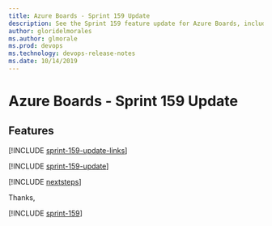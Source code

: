 ```yaml
---
title: Azure Boards - Sprint 159 Update
description: See the Sprint 159 feature update for Azure Boards, including next steps.
author: gloridelmorales
ms.author: glmorale
ms.prod: devops
ms.technology: devops-release-notes
ms.date: 10/14/2019
---
```


# Azure Boards - Sprint 159 Update

## Features

[!INCLUDE [sprint-159-update-links](../_shared/boards/sprint-159-update-links.md)]

[!INCLUDE [sprint-159-update](../_shared/boards/sprint-159-update.md)]

[!INCLUDE [nextsteps](../_shared/nextsteps.md)]

Thanks,

[!INCLUDE [sprint-159](../_shared/signer/sprint-159.md)]